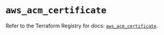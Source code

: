# `aws_acm_certificate`

Refer to the Terraform Registry for docs: [`aws_acm_certificate`](https://registry.terraform.io/providers/hashicorp/aws/5.82.1/docs/resources/acm_certificate).
